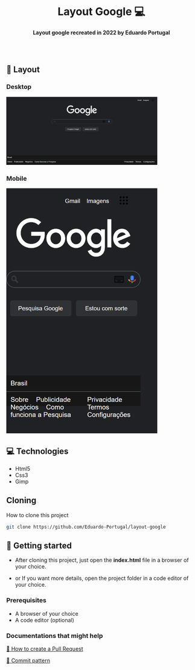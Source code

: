 <h1 align="center">Layout Google 💻</h1>

<p align="center">
    <b>Layout google recreated in 2022 by Eduardo Portugal</b>
</p>
<br>
<br>

<h2 id="layout">🎨 Layout</h2>

<p align="center">
    <h3>Desktop</h3>
    <img src="./assets/design/Desktop-layout-google.png" alt="Desktop layout design" width="400px" align-item="center">
    <br>
    <h3>Mobile</h3>
    <img src="./assets/design/Mobile-layout-google.png" alt="Mobile layout design" width="400px">
</p>

<h2 id="technologies">💻 Technologies</h2>

- Html5
- Css3
- Gimp

<h2>Cloning</h2>

How to clone this project

```bash
git clone https://github.com/Eduardo-Portugal/layout-google
```

<h2 id="started">🚀 Getting started</h2>

- After cloning this project, just open the <strong>index.html</strong> file in a browser of your choice.

- or If you want more details, open the project folder in a code editor of your choice.

<h3>Prerequisites</h3>

- A browser of your choice
- A code editor (optional)

<h3>Documentations that might help</h3>

[📝 How to create a Pull Request](https://www.atlassian.com/br/git/tutorials/making-a-pull-request)

[💾 Commit pattern](https://gist.github.com/joshbuchea/6f47e86d2510bce28f8e7f42ae84c716)
